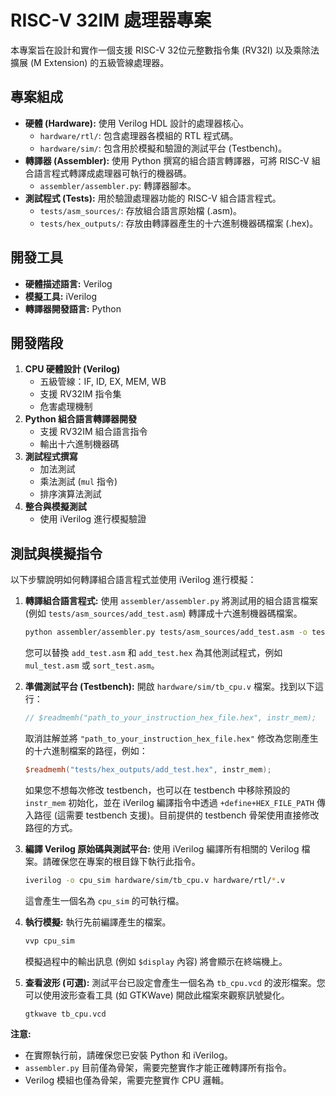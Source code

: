 # RISC-V 32IM 處理器專案

本專案旨在設計和實作一個支援 RISC-V 32位元整數指令集 (RV32I) 以及乘除法擴展 (M Extension) 的五級管線處理器。

## 專案組成

- **硬體 (Hardware):** 使用 Verilog HDL 設計的處理器核心。
    - `hardware/rtl/`: 包含處理器各模組的 RTL 程式碼。
    - `hardware/sim/`: 包含用於模擬和驗證的測試平台 (Testbench)。
- **轉譯器 (Assembler):** 使用 Python 撰寫的組合語言轉譯器，可將 RISC-V 組合語言程式轉譯成處理器可執行的機器碼。
    - `assembler/assembler.py`: 轉譯器腳本。
- **測試程式 (Tests):** 用於驗證處理器功能的 RISC-V 組合語言程式。
    - `tests/asm_sources/`: 存放組合語言原始檔 (.asm)。
    - `tests/hex_outputs/`: 存放由轉譯器產生的十六進制機器碼檔案 (.hex)。

## 開發工具

- **硬體描述語言:** Verilog
- **模擬工具:** iVerilog
- **轉譯器開發語言:** Python

## 開發階段

1.  **CPU 硬體設計 (Verilog)**
    - 五級管線：IF, ID, EX, MEM, WB
    - 支援 RV32IM 指令集
    - 危害處理機制
2.  **Python 組合語言轉譯器開發**
    - 支援 RV32IM 組合語言指令
    - 輸出十六進制機器碼
3.  **測試程式撰寫**
    - 加法測試
    - 乘法測試 (`mul` 指令)
    - 排序演算法測試
4.  **整合與模擬測試**
    - 使用 iVerilog 進行模擬驗證

## 測試與模擬指令

以下步驟說明如何轉譯組合語言程式並使用 iVerilog 進行模擬：

1.  **轉譯組合語言程式:**
    使用 `assembler/assembler.py` 將測試用的組合語言檔案 (例如 `tests/asm_sources/add_test.asm`) 轉譯成十六進制機器碼檔案。

    ```bash
    python assembler/assembler.py tests/asm_sources/add_test.asm -o tests/hex_outputs/add_test.hex
    ```
    您可以替換 `add_test.asm` 和 `add_test.hex` 為其他測試程式，例如 `mul_test.asm` 或 `sort_test.asm`。

2.  **準備測試平台 (Testbench):**
    開啟 `hardware/sim/tb_cpu.v` 檔案。找到以下這行：
    ```verilog
    // $readmemh("path_to_your_instruction_hex_file.hex", instr_mem);
    ```
    取消註解並將 `"path_to_your_instruction_hex_file.hex"` 修改為您剛產生的十六進制檔案的路徑，例如：
    ```verilog
    $readmemh("tests/hex_outputs/add_test.hex", instr_mem);
    ```
    如果您不想每次修改 testbench，也可以在 testbench 中移除預設的 `instr_mem` 初始化，並在 iVerilog 編譯指令中透過 `+define+HEX_FILE_PATH` 傳入路徑 (這需要 testbench 支援)。目前提供的 testbench 骨架使用直接修改路徑的方式。

3.  **編譯 Verilog 原始碼與測試平台:**
    使用 iVerilog 編譯所有相關的 Verilog 檔案。請確保您在專案的根目錄下執行此指令。

    ```bash
    iverilog -o cpu_sim hardware/sim/tb_cpu.v hardware/rtl/*.v
    ```
    這會產生一個名為 `cpu_sim` 的可執行檔。

4.  **執行模擬:**
    執行先前編譯產生的檔案。

    ```bash
    vvp cpu_sim
    ```
    模擬過程中的輸出訊息 (例如 `$display` 內容) 將會顯示在終端機上。

5.  **查看波形 (可選):**
    測試平台已設定會產生一個名為 `tb_cpu.vcd` 的波形檔案。您可以使用波形查看工具 (如 GTKWave) 開啟此檔案來觀察訊號變化。

    ```bash
    gtkwave tb_cpu.vcd
    ```

**注意:**
- 在實際執行前，請確保您已安裝 Python 和 iVerilog。
- `assembler.py` 目前僅為骨架，需要完整實作才能正確轉譯所有指令。
- Verilog 模組也僅為骨架，需要完整實作 CPU 邏輯。
